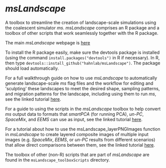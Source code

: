 # *msLandscape*
A toolbox to streamline the creation of landscape-scale simulations using the coalescent simulator *ms*.
*msLandscape* comprises an R package and a toolbox of other scripts that work seamlessly together with the R package.

The main *msLandscape* webpage is <a href="https://hahnlab.github.io/msLandscape/">here</a>

To install the R package easily, make sure the devtools package is installed (using the command ```install.packages("devtools")``` in R if necessary). In R, then type ```devtools::install_github("hahnlab/msLandscape")```. The package should load automatically.

For a full walkthrough guide on how to use *msLandscape* to automatically generate landscape-scale *ms* flag files and the workflow
for editing and 'sculpting' these landscapes to meet the desired shape, sampling patterns, and migration patterns for the
landscape, including using them to run *ms*, see the linked tutorial <a href="https://hahnlab.github.io/msLandscape/msLandscape_plotSculpt_tutorial_062017.html">here</a>. 

For a guide to using the scripts in the *msLandscape* toolbox to help convert *ms* output data to formats that *smartPCA* (for running PCA), *un-PC*, *SpaceMix*, and *EEMS* can use as input, see the linked tutorial <a href="https://hahnlab.github.io/msLandscape/msLandscape_dataConversion_tutorial_102217.html">here</a>.

For a tutorial about how to use the msLandscape_layerPNGImages function in *msLandscape* to create layered composite images of multiple input images (e.g. *SpaceMix*, *EEMS*, or *un-PC* results from different scenarios) that allow direct comparisons between them, see the linked tutorial <a href="https://hahnlab.github.io/msLandscape/msLandscape_layerPNGImages_tutorial.html">here</a>.

The toolbox of other (non-R) scripts that are part of *msLandscape* are found in the ```msLandscape_toolboxScripts``` directory.
